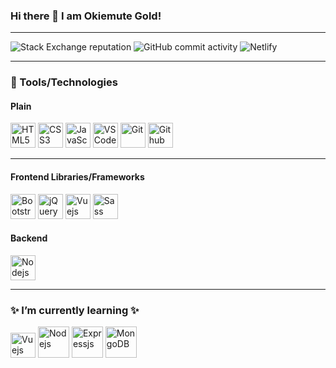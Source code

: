 ### Hi there 👋 I am Okiemute Gold!
-------
![Stack Exchange reputation](https://img.shields.io/stackexchange/stackoverflow/r/14235396)
![GitHub commit activity](https://img.shields.io/github/commit-activity/w/OkiemuteGold/OkiemuteGold)
![Netlify](https://img.shields.io/netlify/acc9788b-58a3-4c21-8d04-97d7f9ab0ae4)

-------
### 🧰 Tools/Technologies
#### Plain
<img src="https://cdn.worldvectorlogo.com/logos/html5.svg" alt="HTML5" width="40" height="40" title="HTML5">   <img src="https://cdn.worldvectorlogo.com/logos/css-5.svg" alt="CSS3" width="40" height="40" title="CSS3">   <img src="https://cdn.worldvectorlogo.com/logos/logo-javascript.svg" alt="JavaScript" width="40" height="40" title="JavaScript">   <img src="https://cdn.worldvectorlogo.com/logos/visual-studio-code-1.svg" alt="VS Code" width="40" height="40" title="VS Code">   <img src="https://cdn.worldvectorlogo.com/logos/git-icon.svg" alt="Git" width="40" height="40" title="Git">   <img src="https://cdn.worldvectorlogo.com/logos/github-icon-1.svg" alt="Github" width="40" height="40" title="Github">

-------
#### Frontend Libraries/Frameworks
<img src="https://cdn.worldvectorlogo.com/logos/bootstrap-4.svg" alt="Bootstrap" width="40" height="40" title="Bootstrap">   <!-- <img src="https://cdn.worldvectorlogo.com/logos/tailwind-css-2.svg" alt="Tailwind CSS" width="40" height="40" title="Tailwind CSS"> -->    <img src="https://cdn.worldvectorlogo.com/logos/jquery.svg" alt="jQuery" width="40" height="40" title="jQuery">   <img src="https://cdn.worldvectorlogo.com/logos/vue-js-1.svg" alt="Vuejs" width="40" height="40" title="Vuejs">   <img src="https://cdn.worldvectorlogo.com/logos/sass-1.svg" alt="Sass" width="40" height="40" title="Sass">

#### Backend
<img src="https://cdn.worldvectorlogo.com/logos/nodejs.svg" alt="Nodejs" width="40" height="40" title="Nodejs">
<!-- <img src="https://cdn.worldvectorlogo.com/logos/express-109.svg" alt="Expressjs" width="40" height="40" title="Expressjs"> -->
<!-- <img src="https://cdn.worldvectorlogo.com/logos/mongodb.svg" alt="MongoDB" width="40" height="40" title="MongoDB"> -->

-------
### ✨ I’m currently learning ✨
<img src="https://cdn.worldvectorlogo.com/logos/vue-js-1.svg" alt="Vuejs" width="40" height="40" title="Vuejs">   <img src="https://cdn.worldvectorlogo.com/logos/nodejs.svg" alt="Nodejs" width="50" height="50" title="Nodejs">   <img src="https://cdn.worldvectorlogo.com/logos/express-109.svg" alt="Expressjs" width="50" height="50" title="Expressjs">   <img src="https://cdn.worldvectorlogo.com/logos/mongodb.svg" alt="MongoDB" width="50" height="50" title="MongoDB">

<!-- <img src="" alt="" width="40" height="40" title=""> -->

<!--
**OkiemuteGold/OkiemuteGold** is a ✨ _special_ ✨ repository because its `README.md` (this file) appears on your GitHub profile.

Here are some ideas to get you started:

- 🔭 I’m currently working on ...
- 🌱 I’m currently learning ...
- 👯 I’m looking to collaborate on ...
- 🤔 I’m looking for help with ...
- 💬 Ask me about ...
- 📫 How to reach me: ...
- 😄 Pronouns: ...
- ⚡ Fun fact: ...
-->
